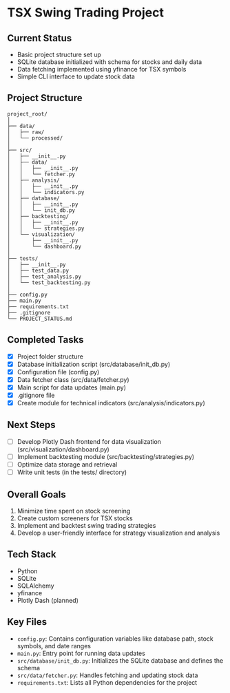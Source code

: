 # TSX Swing Trading Project

## Current Status
- Basic project structure set up
- SQLite database initialized with schema for stocks and daily data
- Data fetching implemented using yfinance for TSX symbols
- Simple CLI interface to update stock data

## Project Structure
```
project_root/
│
├── data/
│   ├── raw/
│   └── processed/
│
├── src/
│   ├── __init__.py
│   ├── data/
│   │   ├── __init__.py
│   │   └── fetcher.py
│   ├── analysis/
│   │   ├── __init__.py
│   │   └── indicators.py
│   ├── database/
│   │   ├── __init__.py
│   │   └── init_db.py
│   ├── backtesting/
│   │   ├── __init__.py
│   │   └── strategies.py
│   └── visualization/
│       ├── __init__.py
│       └── dashboard.py
│
├── tests/
│   ├── __init__.py
│   ├── test_data.py
│   ├── test_analysis.py
│   └── test_backtesting.py
│
├── config.py
├── main.py
├── requirements.txt
├── .gitignore
└── PROJECT_STATUS.md

```

## Completed Tasks
- [x] Project folder structure
- [x] Database initialization script (src/database/init_db.py)
- [x] Configuration file (config.py)
- [x] Data fetcher class (src/data/fetcher.py)
- [x] Main script for data updates (main.py)
- [x] .gitignore file
- [x] Create module for technical indicators (src/analysis/indicators.py)

## Next Steps

- [ ] Develop Plotly Dash frontend for data visualization (src/visualization/dashboard.py)
- [ ] Implement backtesting module (src/backtesting/strategies.py)
- [ ] Optimize data storage and retrieval
- [ ] Write unit tests (in the tests/ directory)

## Overall Goals
1. Minimize time spent on stock screening
2. Create custom screeners for TSX stocks
3. Implement and backtest swing trading strategies
4. Develop a user-friendly interface for strategy visualization and analysis

## Tech Stack
- Python
- SQLite
- SQLAlchemy
- yfinance
- Plotly Dash (planned)

## Key Files
- `config.py`: Contains configuration variables like database path, stock symbols, and date ranges
- `main.py`: Entry point for running data updates
- `src/database/init_db.py`: Initializes the SQLite database and defines the schema
- `src/data/fetcher.py`: Handles fetching and updating stock data
- `requirements.txt`: Lists all Python dependencies for the project